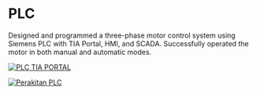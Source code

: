 # PLC
Designed and programmed a three-phase motor control system using Siemens PLC with TIA Portal, HMI, and SCADA. Successfully operated the motor in both manual and automatic modes.

[![PLC TIA PORTAL](https://img.youtube.com/vi/xlNknAVFuZA/0.jpg)](https://youtu.be/xlNknAVFuZA)

[![Perakitan PLC](https://drive.google.com/uc?id=1YTXIpBPFS17gDdLN3wvtq82y89wGksHI)](https://drive.google.com/file/d/1YTXIpBPFS17gDdLN3wvtq82y89wGksHI/view?usp=drive_link)
